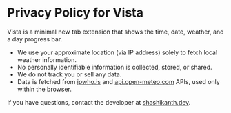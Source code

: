 # Privacy Policy for Vista

Vista is a minimal new tab extension that shows the time, date, weather, and a day progress bar.

- We use your approximate location (via IP address) solely to fetch local weather information.
- No personally identifiable information is collected, stored, or shared.
- We do not track you or sell any data.
- Data is fetched from [ipwho.is](https://ipwho.is/) and [api.open-meteo.com](https://api.open-meteo.com/) APIs, used only within the browser.

If you have questions, contact the developer at [shashikanth.dev](https://shashikanth.dev).
